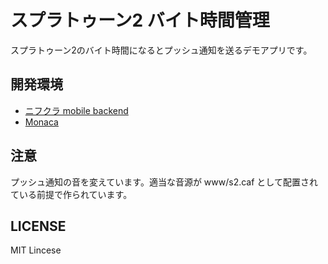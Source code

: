 # スプラトゥーン2 バイト時間管理

スプラトゥーン2のバイト時間になるとプッシュ通知を送るデモアプリです。

## 開発環境

- [ニフクラ mobile backend](http://mb.cloud.nifty.com)
- [Monaca](https://ja.monaca.io)

## 注意

プッシュ通知の音を変えています。適当な音源が www/s2.caf として配置されている前提で作られています。

## LICENSE

MIT Lincese
